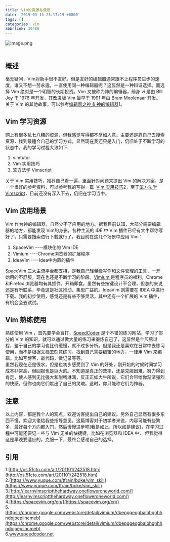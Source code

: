 ```yaml
---
title: Vim的资源与使用
date: '2019-03-13 23:17:19 +0800'
tags: []
categories: Vim
abbrlink: 39480
---
```

![image.png](https://cdn.nlark.com/yuque/0/2019/png/203310/1552527773485-1da446f7-b006-417b-a4cf-17e9d2d4cfd1.png#align=left&display=inline&height=400&name=image.png&originHeight=400&originWidth=600&size=77022&status=done&width=600)<br /><br /><!-- more -->
<a name="a4d3b02a"></a>
## 概述
毫无疑问，Vim对新手很不友好。但是友好的编辑器通常跟不上程序员进步的速度，谁又不想一劳永逸，一直使用同一种编辑器呢？这显然是一种辩证选择。而选择 Vim 绝对是一个明智的长期投资。Vim 又被称为神的编辑器，前身 vi 是由 BIll Joy 于 1976 年开发，其改进版 Vim 最早于 1991 年由 Bram Moolenaar 开发。关于 Vim 的其他故事，可以参考[编辑器之神 & 神的编辑器](https://upclinux.github.io/intro/07/vim-and-emacs/)1。
<a name="a90ef60c"></a>
## Vim 学习资源
网上有很多乱七八糟的资源，但我感觉写得都不尽如人意。主要还是靠自己去搜索资源，找到最适合自己的学习方式，显然现在我还只是入门，仍旧处于不断学习的状态中。我的学习过程大致如下:
1. vimtutor
1. Vim 实用技巧
1. 笨方法学 Vimscript

关于 Vim 实用技巧，推荐自己看一遍，里面针对问题来提出 Vim 的解决方案，是一个很好的参考资料，可以参考我的写得一篇  [Vim 实用技巧](https://www.yuque.com/tfrain/boke/vim_skill)2，至于[笨方法学Vim](http://learnvimscriptthehardway.onefloweroneworld.com/)[script](http://learnvimscriptthehardway.onefloweroneworld.com/)，目前还没有深入下去，仍旧在学习当中。
<a name="2c0b0f2f"></a>
## Vim 应用场景
Vim 作为神的编辑器，自然少不了应用的地方。据我目前认知，大部分需要编辑器的地方，都能发现 Vim的身影，各种主流的 IDE 中 Vim 插件已经有大牛帮你写好了，只需要搜索进行下载就行了，我目前在这几个场景中应用 Vim：
1. SpaceVim ----模块化的 Vim IDE
1. Vimium ----Chrome浏览器的扩展程序
1. IdeaVim ----Idea中内置的插件

[SpaceVim](https://spacevim.org/cn/) 三大主流平台都支持，是我自己轻量级写作和文件管理的工具，一开始用的不舒服，现在也还是不断学习的阶段。[Vimium ](https://chrome.google.com/webstore/detail/vimium/dbepggeogbaibhgnhhndojpepiihcmeb)是程序员的福利，Chrome 和Firefox 浏览器均有其插件，开箱即食。虽然有些按键设计不合理，但总的来说还是有所联系，毕竟这是社区推动、集思广益的。IdeaVim 则需要在 IDEA 中进行下载。我的初步使用，感觉还是有些不够灵活，其中还有一个扩展的 Vim 插件，有机会会去试试。
<a name="601ca1e5"></a>
## Vim 熟练使用
熟练使用 Vim ，首先要学会盲打，[SpeedCoder](www.speedcoder.net) 是个不错的练习网站，学习了部分的 Vim 的知识，就可以通过做大量的练习来锻炼自己了，这显然是个煎熬过程，鉴于自己的学习也比价缓慢，就不过多分析。但是我还是喜欢在日常中去练习使用，而不是根据文档去刻意练习，找到自己需要编辑的地方，一律用 Vim 来编辑。比如写博客，敲代码，做记录等等。<br />虽然我现在还是很水，但是也初步感受到了 Vim 的好处，刚开始的时候时间学习成本非常高，但回报也是巨大的。不知道是真正的效率，还是克服困难、努力得到肯定，使人感到无比强大和酣畅淋漓，反正正如大牛所说，它们会带给你渐渐强烈的快感，但你也向它们献出了自己的灵魂。这时，你只能称它们为神器。
<a name="138a6766"></a>
## 注意
以上内容，都是我个人的观点，欢迎访客提出自己的建议。另外自己显然有很多东西不懂，欢迎大佬给我些指导意见。这篇博客对于初学者来说，内容可能有些繁多，最好每个方向都入门，然后慢慢进步吧(我是如此，所以如是建议)，在学习过程中可能还要记一些与 Vim 无关的快捷键，比如在浏览器和 IDEA 中， 但我觉得这是早晚要适应的，克服一下，最终会感谢自己的选择。
<a name="3b61c966"></a>
## 引用
1.[http://os.51cto.com/art/201101/242518.htm](http://os.51cto.com/art/201101/242518.htm)<br />2.[https://www.yuque.com/tfrain/boke/vim_skill](https://www.yuque.com/tfrain/boke/vim_skill)<br />3.[http://learnvimscriptthehardway.onefloweroneworld.com/](http://learnvimscriptthehardway.onefloweroneworld.com/)<br />4.[https://spacevim.org/cn/](https://spacevim.org/cn/)<br />5.[https://chrome.google.com/webstore/detail/vimium/dbepggeogbaibhgnhhndojpepiihcmeb](https://chrome.google.com/webstore/detail/vimium/dbepggeogbaibhgnhhndojpepiihcmeb)<br />6.www.speedcoder.net


